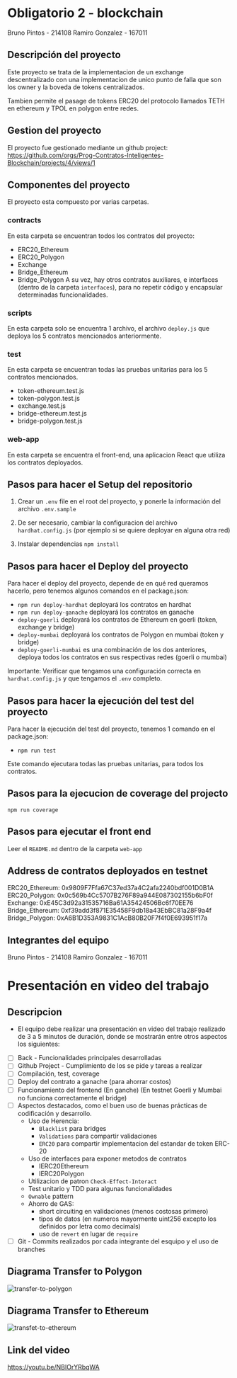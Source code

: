 # Obligatorio 2 - blockchain

Bruno Pintos - 214108
Ramiro Gonzalez - 167011

## Descripción del proyecto

Este proyecto se trata de la implementacion de un exchange descentralizado con una implementacion de unico punto de falla que son los owner y la boveda de tokens centralizados.

Tambien permite el pasage de tokens ERC20 del protocolo llamados TETH en ethereum y TPOL en polygon entre redes.

## Gestion del proyecto
El proyecto fue gestionado mediante un github project: https://github.com/orgs/Prog-Contratos-Inteligentes-Blockchain/projects/4/views/1
## Componentes del proyecto

El proyecto esta compuesto por varias carpetas.

### contracts

En esta carpeta se encuentran todos los contratos del proyecto:

-   ERC20_Ethereum
-   ERC20_Polygon
-   Exchange
-   Bridge_Ethereum
-   Bridge_Polygon
    A su vez, hay otros contratos auxiliares, e interfaces (dentro de la carpeta `interfaces`), para no repetir código y encapsular determinadas funcionalidades.

### scripts

En esta carpeta solo se encuentra 1 archivo, el archivo `deploy.js` que deploya los 5 contratos mencionados anteriormente.

### test

En esta carpeta se encuentran todas las pruebas unitarias para los 5 contratos mencionados.

-   token-ethereum.test.js
-   token-polygon.test.js
-   exchange.test.js
-   bridge-ethereum.test.js
-   bridge-polygon.test.js

### web-app

En esta carpeta se encuentra el front-end, una aplicacion React que utiliza los contratos deployados.

## Pasos para hacer el Setup del repositorio

1. Crear un `.env` file en el root del proyecto, y ponerle la información del archivo `.env.sample`

2. De ser necesario, cambiar la configuracion del archivo `hardhat.config.js` (por ejemplo si se quiere deployar en alguna otra red)

3. Instalar dependencias `npm install`

## Pasos para hacer el Deploy del proyecto

Para hacer el deploy del proyecto, depende de en qué red queramos hacerlo, pero tenemos algunos comandos en el package.json:

-   `npm run deploy-hardhat` deployará los contratos en hardhat
-   `npm run deploy-ganache` deployará los contratos en ganache
-   `deploy-goerli` deployará los contratos de Ethereum en goerli (token, exchange y bridge)
-   `deploy-mumbai` deployará los contratos de Polygon en mumbai (token y bridge)
-   `deploy-goerli-mumbai` es una combinación de los dos anteriores, deploya todos los contratos en sus respectivas redes (goerli o mumbai)

Importante: Verificar que tengamos una configuración correcta en `hardhat.config.js` y que tengamos el `.env` completo.

## Pasos para hacer la ejecución del test del proyecto

Para hacer la ejecución del test del proyecto, tenemos 1 comando en el package.json:

-   `npm run test`

Este comando ejecutara todas las pruebas unitarias, para todos los contratos.

## Pasos para la ejecucion de coverage del projecto
```
npm run coverage
```

## Pasos para ejecutar el front end

Leer el `README.md` dentro de la carpeta `web-app`

## Address de contratos deployados en testnet

ERC20_Ethereum: 0x9809F7Ffa67C37ed37a4C2afa2240bdf001D0B1A
ERC20_Polygon: 0x0c569b4Cc5707B276F89a944E087302155b6bF0f
Exchange: 0xE45C3d92a31535716Ba61A35424506Bc6f70EE76
Bridge_Ethereum: 0xf39add3f871E35458F9db18a43EbBC81a28F9a4f
Bridge_Polygon: 0xA6B1D353A9831C1AcB80B20F7f4f0E693951f17a

## Integrantes del equipo

Bruno Pintos - 214108
Ramiro Gonzalez - 167011

# Presentación en video del trabajo

## Descripcion
- El equipo debe realizar una presentación en video del trabajo realizado de 3 a 5 minutos de duración, donde se mostrarán entre otros aspectos los siguientes:
- [ ] Back - Funcionalidades principales desarrolladas
- [ ] Github Project - Cumplimiento de los se pide y tareas a realizar
- [ ] Compilación, test, coverage
- [ ] Deploy del contrato a ganache (para ahorrar costos)
- [ ] Funcionamiento del frontend (En ganche) (En testnet Goerli y Mumbai no funciona correctamente el bridge)
- [ ] Aspectos destacados, como el buen uso de buenas prácticas de codificación y desarrollo.
  - Uso de Herencia: 
    - `Blacklist` para bridges
    - `Validations` para compartir validaciones
    - `ERC20` para compartir implementacion del estandar de token ERC-20
  - Uso de interfaces para exponer metodos de contratos
    - IERC20Ethereum
    - IERC20Polygon
  - Utilizacion de patron `Check-Effect-Interact`
  - Test unitario y TDD para algunas funcionalidades
  - `Ownable` pattern
  - Ahorro de GAS:
    - short circuiting en validaciones (menos costosas primero)
    - tipos de datos (en numeros mayormente uint256 excepto los definidos por letra como decimals)
    - uso de `revert` en lugar de `require`
- [ ] Git - Commits realizados por cada integrante del esquipo y el uso de branches

## Diagrama Transfer to Polygon
![transfer-to-polygon](https://user-images.githubusercontent.com/40214297/207489307-86964094-2d8e-4c39-9151-f9f00dbdf69a.png)

## Diagrama Transfer to Ethereum
![transfet-to-ethereum](https://user-images.githubusercontent.com/40214297/207489330-0d34a15b-bca7-46ce-bae4-6f6e04fe2623.png)

## Link del video
https://youtu.be/NBIOrYRbqWA
